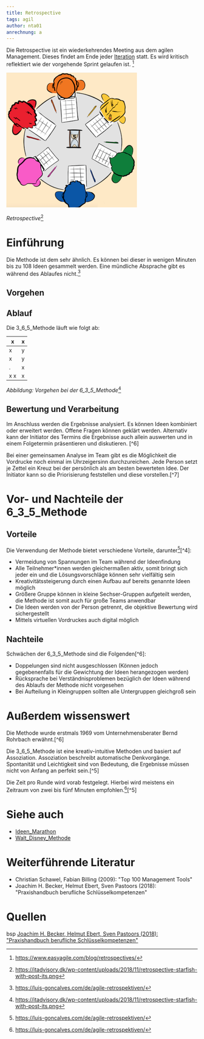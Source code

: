```yaml
---
title: Retrospective
tags: agil 
author: nta01
anrechnung: a
---
```


Die Retrospective ist ein wiederkehrendes Meeting aus dem agilen Management. Dieses findet am Ende jeder [Iteration](https://de.wiktionary.org/wiki/Iteration) statt. Es wird kritisch reflektiert wie der vorgehende Sprint gelaufen ist. [^1]

![Abbildung](6_3_5_Methode/Bild1.png)

*Retrospective*[^3]

# Einführung

Die Methode ist dem  sehr ähnlich. Es können bei dieser in wenigen Minuten bis zu 108 Ideen gesammelt werden. Eine mündliche Absprache gibt es während des Ablaufes nicht.[^2]

## Vorgehen

## Ablauf

Die 3_6_5_Methode läuft wie folgt ab:

| x   | x | 
| ------------- | ------------- |
| x  | y  |
| x | y |
| .  | x|
| x x|  x |

*Abbildung: Vorgehen bei der 6_3_5_Methode*[^3]

## Bewertung und Verarbeitung

Im Anschluss werden die Ergebnisse analysiert. Es können Ideen kombiniert oder erweitert werden. Offene Fragen können geklärt werden. 
Alternativ kann der Initiator des Termins die Ergebnisse auch allein auswerten und in einem Folgetermin präsentieren und diskutieren. [^6]

Bei einer gemeinsamen Analyse im Team gibt es die Möglichkeit die Vordrucke noch einmal im Uhrzeigersinn durchzureichen. Jede Person setzt je Zettel ein Kreuz bei der persönlich als am besten bewerteten Idee. Der Initiator kann so die Priorisierung feststellen und diese vorstellen.[^7]

# Vor- und Nachteile der 6_3_5_Methode

## Vorteile

Die Verwendung der Methode bietet verschiedene Vorteile, darunter[^2][^4]:

* Vermeidung von Spannungen im Team während der Ideenfindung
* Alle Teilnehmer*innen werden gleichermaßen aktiv, somit bringt sich jeder ein und die Lösungsvorschläge können sehr vielfältig sein
* Kreativitätssteigerung durch einen Aufbau auf bereits genannte Ideen möglich
* Größere Gruppe können in kleine Sechser-Gruppen aufgeteilt werden, die Methode ist somit auch für große Teams anwendbar
* Die Ideen werden von der Person getrennt, die objektive Bewertung wird sichergestellt
* Mittels virtuellen Vordruckes auch digital möglich 

## Nachteile

Schwächen der 6_3_5_Methode sind die Folgenden[^6]:

* Doppelungen sind nicht ausgeschlossen (Können jedoch gegebenenfalls für die Gewichtung der Ideen herangezogen werden)
* Rücksprache bei Verständnisproblemen bezüglich der Ideen während des Ablaufs der Methode nicht vorgesehen
* Bei Aufteilung in Kleingruppen sollten alle Untergruppen gleichgroß sein

# Außerdem wissenswert

Die Methode wurde erstmals 1969 vom Unternehmensberater Bernd Rohrbach erwähnt.[^6]

Die 3_6_5_Methode ist eine kreativ-intuitive Methoden und basiert auf Assoziation. Assoziation beschreibt automatische Denkvorgänge.
Spontanität und Leichtigkeit sind von Bedeutung, die Ergebnisse müssen nicht von Anfang an perfekt sein.[^5]

Die Zeit pro Runde wird vorab festgelegt. Hierbei wird meistens ein Zeitraum von zwei bis fünf Minuten empfohlen.[^2][^5]

# Siehe auch

* [Ideen_Marathon](Ideen_Marathon.md)
* [Walt_Disney_Methode](Walt_Disney_Methode.md)

# Weiterführende Literatur

* Christian Schawel, Fabian Billing (2009): "Top 100 Management Tools"
* Joachim H. Becker, Helmut Ebert, Sven Pastoors (2018): "Praxishandbuch berufliche Schlüsselkompetenzen"

# Quellen

[^1]: https://www.easyagile.com/blog/retrospectives/
[^2]: https://luis-goncalves.com/de/agile-retrospektiven/
[^3]: https://itadvisory.dk/wp-content/uploads/2018/11/retrospective-starfish-with-post-its.png


bsp [Joachim H. Becker, Helmut Ebert, Sven Pastoors (2018): "Praxishandbuch berufliche Schlüsselkompetenzen"](https://link.springer.com/content/pdf/10.1007%2F978-3-662-54925-4_11.pdf)

